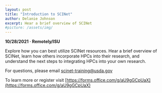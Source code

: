 ```yaml
---
layout: post
title: "Introduction to SCINet"
author: Delanie Johnson
excerpt: Hear a brief overview of SCINet
#picture: /assets/img/
---
```


**10/28/2021 &middot;   Remotely/ISU**   

Explore how you can best utilize SCINet resources. Hear a brief overview of SCINet, learn how others incorporate HPCs into their research, and understand the next steps to integrating HPCs into your own research. 

For questions, please email scinet-training@usda.gov

To learn more or register visit [https://forms.office.com/g/aU9gGCpUaX](https://forms.office.com/g/aU9gGCpUaX)